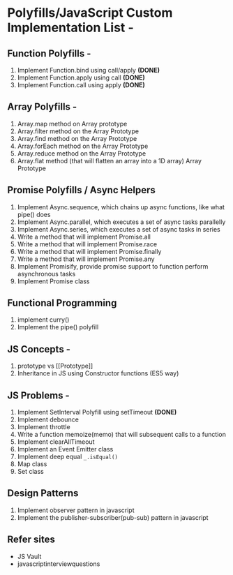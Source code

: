 # Polyfills/JavaScript Custom Implementation  List -

## Function Polyfills - 
1. Implement Function.bind using call/apply **(DONE)**
1. Implement Function.apply using call **(DONE)**
1. Implement Function.call using apply **(DONE)**

## Array Polyfills - 
1. Array.map method on Array prototype
1. Array.filter method on the Array Prototype
1. Array.find method on the Array Prototype
1. Array.forEach method on the Array Prototype
1. Array.reduce method on the Array Prototype
1. Array.flat method (that will flatten an array into a 1D array) Array Prototype

## Promise Polyfills / Async Helpers
1. Implement Async.sequence, which chains up async functions, like what pipe() does
1. Implement Async.parallel, which executes a set of async tasks parallelly
1. Implement Async.series, which executes a set of async tasks in series
3. Write a method that will implement Promise.all
4. Write a method that will implement Promise.race
5. Write a method that will implement Promise.finally
6. Write a method that will implement Promise.any
1. Implement Promisify, provide promise support to function perform asynchronous tasks
7. Implement Promise class

## Functional Programming
1. implement curry()
1. Implement the pipe() polyfill

## JS Concepts - 
1. prototype vs [[Prototype]]
1. Inheritance in JS using Constructor functions (ES5 way)
## JS Problems - 
1. Implement SetInterval Polyfill using setTimeout **(DONE)**
1. Implement debounce
1. Implement throttle
1. Write a function memoize(memo) that will subsequent calls to a function
1. Implement clearAllTimeout
1. Implement an Event Emitter class
1. Implement deep equal `_.isEqual()`
1. Map class
1. Set class
## Design Patterns
1. Implement observer pattern in javascript
1. Implement the publisher-subscriber(pub-sub) pattern in javascript


## Refer sites
  * JS Vault
  * javascriptinterviewquestions
